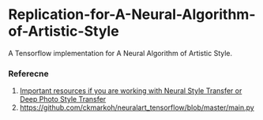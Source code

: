 # Replication-for-A-Neural-Algorithm-of-Artistic-Style
A Tensorflow implementation for A Neural Algorithm of Artistic Style. 




### Referecne
1. [Important resources if you are working with Neural Style Transfer or Deep Photo Style Transfer](https://towardsdatascience.com/important-resources-if-you-are-working-with-neural-style-transfer-or-deep-photo-style-transfer-719593b3dbf1)
2. https://github.com/ckmarkoh/neuralart_tensorflow/blob/master/main.py
